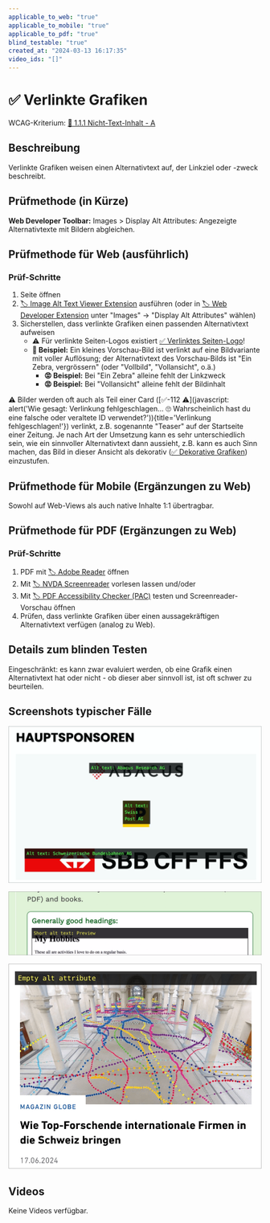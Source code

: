 ```yaml
---
applicable_to_web: "true"
applicable_to_mobile: "true"
applicable_to_pdf: "true"
blind_testable: "true"
created_at: "2024-03-13 16:17:35"
video_ids: "[]"
---
```


# ✅ Verlinkte Grafiken

WCAG-Kriterium: [📜 1.1.1 Nicht-Text-Inhalt - A](..)

## Beschreibung

Verlinkte Grafiken weisen einen Alternativtext auf, der Linkziel oder -zweck beschreibt.

## Prüfmethode (in Kürze)

**Web Developer Toolbar:** Images > Display Alt Attributes: Angezeigte Alternativtexte mit Bildern abgleichen.

## Prüfmethode für Web (ausführlich)

### Prüf-Schritte

1. Seite öffnen
1. [🏷️ Image Alt Text Viewer Extension](/de/tags/image-alt-text-viewer-extension) ausführen (oder in [🏷️ Web Developer Extension](/de/tags/web-developer-extension) unter "Images" → "Display Alt Attributes" wählen)
1. Sicherstellen, dass verlinkte Grafiken einen passenden Alternativtext aufweisen
    - ⚠️ Für verlinkte Seiten-Logos existiert [✅ Verlinktes Seiten-Logo](/de/wcag/1.1.1-nicht-text-inhalt/verlinktes-seiten-logo)!
    - **🙂 Beispiel:** Ein kleines Vorschau-Bild ist verlinkt auf eine Bildvariante mit voller Auflösung; der Alternativtext des Vorschau-Bilds ist "Ein Zebra, vergrössern" (oder "Vollbild", "Vollansicht", o.ä.)
        - **😡 Beispiel:** Bei "Ein Zebra" alleine fehlt der Linkzweck
        - **😡 Beispiel:** Bei "Vollansicht" alleine fehlt der Bildinhalt

⚠️ Bilder werden oft auch als Teil einer Card ([✅-112 ⚠️](javascript: alert('Wie gesagt: Verlinkung fehlgeschlagen... 🙄 Wahrscheinlich hast du eine falsche oder veraltete ID verwendet?')){title='Verlinkung fehlgeschlagen!'}) verlinkt, z.B. sogenannte "Teaser" auf der Startseite einer Zeitung. Je nach Art der Umsetzung kann es sehr unterschiedlich sein, wie ein sinnvoller Alternativtext dann aussieht, z.B. kann es auch Sinn machen, das Bild in dieser Ansicht als dekorativ ([✅ Dekorative Grafiken](/de/wcag/1.1.1-nicht-text-inhalt/dekorative-grafiken)) einzustufen.

## Prüfmethode für Mobile (Ergänzungen zu Web)

Sowohl auf Web-Views als auch native Inhalte 1:1 übertragbar.

## Prüfmethode für PDF (Ergänzungen zu Web)

### Prüf-Schritte
1. PDF mit [🏷️ Adobe Reader](/de/tags/adobe-reader) öffnen
1. Mit [🏷️ NVDA Screenreader](/de/tags/nvda-screenreader) vorlesen lassen und/oder
1. Mit [🏷️ PDF Accessibility Checker (PAC)](/de/tags/pdf-accessibility-checker-pac) testen und Screenreader-Vorschau öffnen
1. Prüfen, dass verlinkte Grafiken über einen aussagekräftigen Alternativtext verfügen (analog zu Web).

## Details zum blinden Testen

Eingeschränkt: es kann zwar evaluiert werden, ob eine Grafik einen Alternativtext hat oder nicht - ob dieser aber sinnvoll ist, ist oft schwer zu beurteilen.

## Screenshots typischer Fälle

![Verlinkte Logos zu Sponsoren](images/verlinkte-logos-zu-sponsoren.png)

![Verlinkte Grafik mit sehr kurzem Alt-Text, da sich daneben weiterer Text im Link befindet](images/verlinkte-grafik-mit-sehr-kurzem-alt-text-da-sich-daneben-weiterer-text-im-link-befindet.png)

![Verlinkte Grafik ohne Alt-Text in Teaser-Link (okay, da Bild dann in Detail-Ansicht eine Textalternative hat)](images/verlinkte-grafik-ohne-alt-text-in-teaser-link.png)

## Videos

Keine Videos verfügbar.
